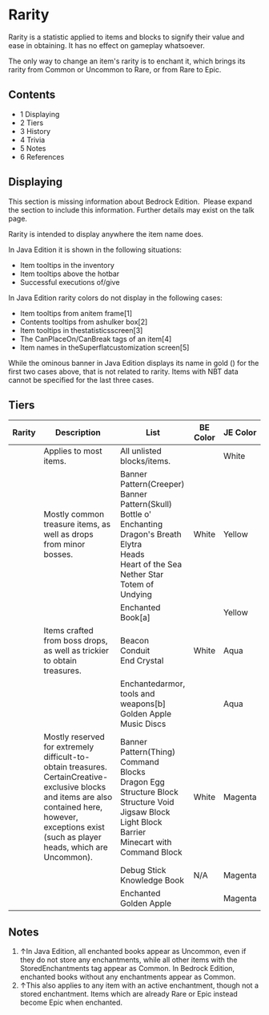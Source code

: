 # Rarity
Rarity is a statistic applied to items and blocks to signify their value and ease in obtaining. It has no effect on gameplay whatsoever.

The only way to change an item's rarity is to enchant it, which brings its rarity from Common or Uncommon to Rare, or from Rare to Epic.

## Contents
- 1 Displaying
- 2 Tiers
- 3 History
- 4 Trivia
- 5 Notes
- 6 References

## Displaying

  

This section is missing information about Bedrock Edition. 
Please expand the section to include this information. Further details may exist on the talk page.


Rarity is intended to display anywhere the item name does.

In Java Edition it is shown in the following situations:

- Item tooltips in the inventory
- Item tooltips above the hotbar
- Successful executions of/give

In Java Edition rarity colors do not display in the following cases:

- Item tooltips from anitem frame[1]
- Contents tooltips from ashulker box[2]
- Item tooltips in thestatisticsscreen[3]
- The CanPlaceOn/CanBreak tags of an item[4]
- Item names in theSuperflatcustomization screen[5]

While the ominous banner in Java Edition displays its name in gold () for the first two cases above, that is not related to rarity. Items with NBT data cannot be specified for the last three cases.

## Tiers
| Rarity | Description                                                                                                                                                                                            | List                                                                                                                                                                          | BE Color | JE Color |
|--------|--------------------------------------------------------------------------------------------------------------------------------------------------------------------------------------------------------|-------------------------------------------------------------------------------------------------------------------------------------------------------------------------------|----------|----------|
|        | Applies to most items.                                                                                                                                                                                 | All unlisted blocks/items.                                                                                                                                                    |          | White    |
|        | Mostly common treasure items, as well as drops from minor bosses.                                                                                                                                      | Banner Pattern(Creeper)<br/>Banner Pattern(Skull)<br/>Bottle o' Enchanting<br/>Dragon's Breath<br/>Elytra<br/>Heads<br/>Heart of the Sea<br/>Nether Star<br/>Totem of Undying | White    | Yellow   |
|        |                                                                                                                                                                                                        | Enchanted Book[a]                                                                                                                                                             |          | Yellow   |
|        | Items crafted from boss drops, as well as trickier to obtain treasures.                                                                                                                                | Beacon<br/>Conduit<br/>End Crystal                                                                                                                                            | White    | Aqua     |
|        |                                                                                                                                                                                                        | Enchantedarmor, tools and weapons[b]<br/>Golden Apple<br/>Music Discs                                                                                                         |          | Aqua     |
|        | Mostly reserved for extremely difficult-to-obtain treasures. CertainCreative-exclusive blocks and items are also contained here, however, exceptions exist (such as player heads, which are Uncommon). | Banner Pattern(Thing)<br/>Command Blocks<br/>Dragon Egg<br/>Structure Block<br/>Structure Void<br/>Jigsaw Block<br/>Light Block<br/>Barrier<br/>Minecart with Command Block   | White    | Magenta  |
|        |                                                                                                                                                                                                        | Debug Stick<br/>Knowledge Book                                                                                                                                                | N/A      | Magenta  |
|        |                                                                                                                                                                                                        | Enchanted Golden Apple                                                                                                                                                        |          | Magenta  |

## Notes
1. ↑In Java Edition, all enchanted books appear as Uncommon, even if they do not store any enchantments, while all other items with the StoredEnchantments tag appear as Common. In Bedrock Edition, enchanted books without any enchantments appear as Common.
2. ↑This also applies to any item with an active enchantment, though not a stored enchantment. Items which are already Rare or Epic instead become Epic when enchanted.


